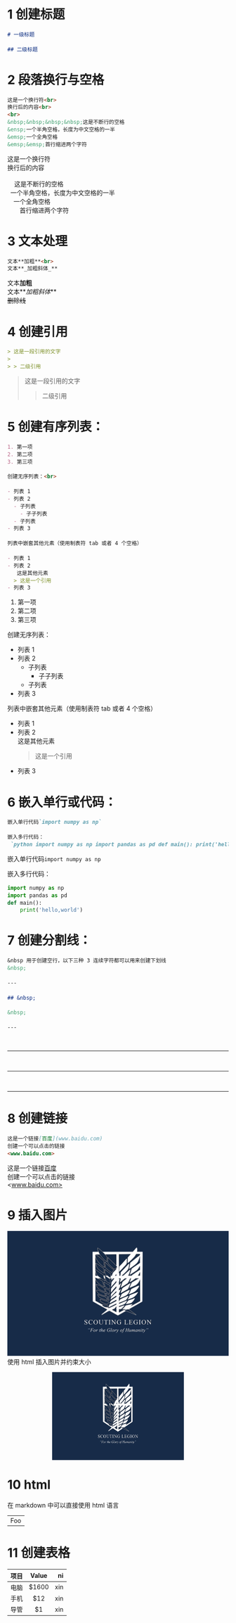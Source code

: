 # 1 创建标题

```markdown
# 一级标题

## 二级标题
```

# 2 段落换行与空格

```markdown
这是一个换行符<br>
换行后的内容<br>
<br>
&nbsp;&nbsp;&nbsp;&nbsp;这是不断行的空格  
&ensp;一个半角空格，长度为中文空格的一半  
&emsp;一个全角空格  
&emsp;&emsp;首行缩进两个字符
```

这是一个换行符<br>
换行后的内容<br>
<br>
&nbsp;&nbsp;&nbsp;&nbsp;这是不断行的空格  
&ensp;一个半角空格，长度为中文空格的一半  
&emsp;一个全角空格  
&emsp;&emsp;首行缩进两个字符

# 3 文本处理

```markdown
文本**加粗**<br>
文本**_加粗斜体_**
```

文本**加粗**<br>
文本**_加粗斜体_**  
~~删除线~~

# 4 创建引用

```markdown
> 这是一段引用的文字
>
> > 二级引用
```

> 这是一段引用的文字
>
> > 二级引用

# 5 创建有序列表：

```markdown
1. 第一项
2. 第二项
3. 第三项

创建无序列表：<br>

- 列表 1
- 列表 2
  - 子列表
    - 子子列表
  - 子列表
- 列表 3

列表中嵌套其他元素（使用制表符 tab 或者 4 个空格）

- 列表 1
- 列表 2  
   这是其他元素
  > 这是一个引用
- 列表 3
```

1. 第一项
2. 第二项
3. 第三项

创建无序列表：<br>

- 列表 1
- 列表 2
  - 子列表
    - 子子列表
  - 子列表
- 列表 3

列表中嵌套其他元素（使用制表符 tab 或者 4 个空格）

- 列表 1
- 列表 2  
   这是其他元素
  > 这是一个引用
- 列表 3

# 6 嵌入单行或代码：

```markdown
嵌入单行代码`import numpy as np`

嵌入多行代码：  
 `python import numpy as np import pandas as pd def main(): print('hello,world') `
```

嵌入单行代码`import numpy as np`

嵌入多行代码：

```python
import numpy as np
import pandas as pd
def main():
    print('hello,world')
```

# 7 创建分割线：

```markdown
&nbsp 用于创建空行，以下三种 3 连续字符都可以用来创建下划线
&nbsp;

---

## &nbsp;

&nbsp;

---
```

&nbsp;

---

&nbsp;

---

&nbsp;

---

# 8 创建链接

```markdown
这是一个链接[百度](www.baidu.com)  
创建一个可以点击的链接  
<www.baidu.com>
```

这是一个链接[百度](www.baidu.com)  
创建一个可以点击的链接  
<www.baidu.com>

# 9 插入图片

![自由之翼](./pic/576999.png)
使用 html 插入图片并约束大小

<div  align="center"> 
<img src="./pic/576999.png" width = "300" height = "200" alt="图片名称" align=center />
</div>

# 10 html

在 markdown 中可以直接使用 html 语言

<table>
    <tr>
        <td>Foo</td>
    </tr>
</table>

# 11 创建表格

| 项目 | Value |  ni |
| :--- | :---: | --: |
| 电脑 | $1600 | xin |
| 手机 |  $12  | xin |
| 导管 |  $1   | xin |
